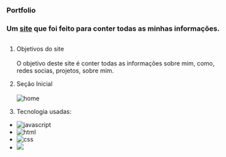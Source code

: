 ### **Portfolio**

### Um [site](https://portfolioviniciusboschi.netlify.app/) que foi feito para conter todas as minhas informações.

##

1. Objetivos do site<br><br>
O objetivo deste site é conter todas as informações sobre mim, como, redes socias, projetos, sobre mim.

2. Seção Inicial<br><br>
![home](https://user-images.githubusercontent.com/74377158/178609127-05c6bee7-2f35-40a9-bf1c-133d9b9323b5.jpg)

3. Tecnologia usadas: <br>

* <img src="https://img.shields.io/badge/JavaScript-F7DF1E?style=for-the-badge&logo=javascript&logoColor=black" alt="javascript"><br>
* <img src="https://img.shields.io/badge/HTML5-E34F26?style=for-the-badge&logo=html5&logoColor=white" alt="html"><br>
* <img src="https://img.shields.io/badge/CSS3-1572B6?style=for-the-badge&logo=css3&logoColor=white" alt="css"><br>
* <img src="https://img.shields.io/badge/Sass-CC6699?style=for-the-badge&logo=sass&logoColor=white">